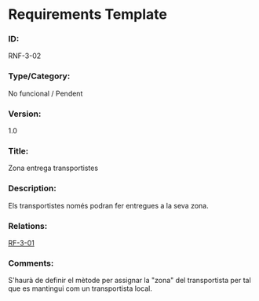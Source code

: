# Requirements Template

### ID:
RNF-3-02

### Type/Category:
No funcional / Pendent

### Version:
1.0

### Title:
Zona entrega transportistes

### Description:
Els transportistes només podran fer entregues a la seva zona.

### Relations:
[RF-3-01](./RF-3-01.md)

### Comments:
S'haurà de definir el mètode per assignar la "zona" del transportista per tal que es mantingui com un transportista local.

